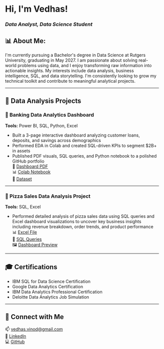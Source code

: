 # Hi, I'm Vedhas!  
### *Data Analyst, Data Science Student*

## 📊 About Me:
I'm currently pursuing a Bachelor's degree in Data Science at Rutgers University, graduating in May 2027. I am passionate about solving real-world problems using data, and I enjoy transforming raw information into actionable insights. My interests include data analysis, business intelligence, SQL, and data storytelling. I'm consistently looking to grow my technical toolkit and contribute to meaningful analytical projects.

---

## 💼 Data Analysis Projects

### 🏦 Banking Data Analytics Dashboard
**Tools:** Power BI, SQL, Python, Excel  
- Built a 3-page interactive dashboard analyzing customer loans, deposits, and savings across demographics  
- Performed EDA in Colab and created SQL-driven KPIs to segment \$2B+ in assets  
- Published PDF visuals, SQL queries, and Python notebook to a polished GitHub portfolio  
📄 [Dashboard PDF](https://github.com/vedhasvinod/banking-data-dashboard/blob/main/Banking.pdf)  
📊 [Colab Notebook](https://github.com/vedhasvinod/banking-data-dashboard/blob/main/mysqlbanking.ipynb)  
📁 [Dataset](https://github.com/vedhasvinod/banking-data-dashboard/blob/main/Banking_Cleaned.csv)

---

### 🍕 Pizza Sales Data Analysis Project  
**Tools:** SQL, Excel  
- Performed detailed analysis of pizza sales data using SQL queries and Excel dashboard visualizations to uncover key business insights including revenue breakdown, order trends, and product performance  
📊 [Excel File](https://github.com/vedhasvinod/pizza-sales-analysis/blob/main/dashboard.xlsx)  
📜 [SQL Queries](https://github.com/vedhasvinod/pizza-sales-analysis/blob/main/sql_queries.pdf)  
🖼️ [Dashboard Preview](https://github.com/vedhasvinod/pizza-sales-analysis/blob/main/dashboard_screenshot.png)

---

## 🎓 Certifications
- IBM SQL for Data Science Certification  
- Google Data Analytics Certification  
- IBM Data Analytics Professional Certification
- Deloitte Data Analytics Job Simulation

---

## 🤝 Connect with Me  
📫 vedhas.vinod@gmail.com  
🔗 [LinkedIn](https://linkedin.com/in/vedhas-vinod-a630a1302)  
💻 [GitHub](https://github.com/vedhasvinod)  
